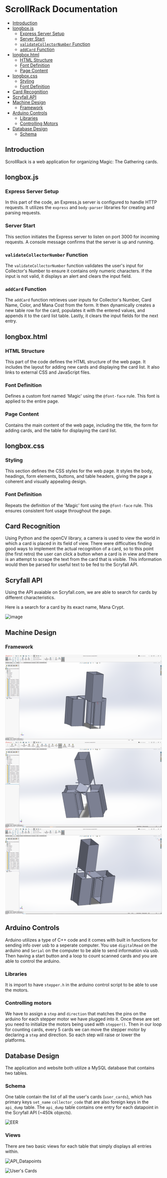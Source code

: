 # ScrollRack Documentation

- [Introduction](#introduction)
- [longbox.js](#longboxjs)
  - [Express Server Setup](#express-server-setup)
  - [Server Start](#server-start)
  - [`validateCollectorNumber` Function](#validatecollectornumber-function)
  - [`addCard` Function](#addcard-function)
- [longbox.html](#longboxhtml)
  - [HTML Structure](#html-structure)
  - [Font Definition](#font-definition)
  - [Page Content](#page-content)
- [longbox.css](#longboxcss)
  - [Styling](#styling)
  - [Font Definition](#font-definition-css)
- [Card Recognition](#card-recognition)
- [Scryfall API](#scryfall-api)
- [Machine Design](#machine-design)
  - [Framework](#framework)
- [Arduino Controls](#arduino-controls)
    - [Libraries](#libraries)
    - [Controlling Motors](#controlling-motors)
- [Database Design](#database-design)
    - [Schema](#schema)


## Introduction

ScrollRack is a web application for organizing Magic: The Gathering cards.

## longbox.js

### Express Server Setup

In this part of the code, an Express.js server is configured to handle HTTP requests. It utilizes the `express` and `body-parser` libraries for creating and parsing requests.

### Server Start

This section initiates the Express server to listen on port 3000 for incoming requests. A console message confirms that the server is up and running.

### `validateCollectorNumber` Function

The `validateCollectorNumber` function validates the user's input for Collector's Number to ensure it contains only numeric characters. If the input is not valid, it displays an alert and clears the input field.

### `addCard` Function

The `addCard` function retrieves user inputs for Collector's Number, Card Name, Color, and Mana Cost from the form. It then dynamically creates a new table row for the card, populates it with the entered values, and appends it to the card list table. Lastly, it clears the input fields for the next entry.

## longbox.html

### HTML Structure

This part of the code defines the HTML structure of the web page. It includes the layout for adding new cards and displaying the card list. It also links to external CSS and JavaScript files.

### Font Definition

Defines a custom font named 'Magic' using the `@font-face` rule. This font is applied to the entire page.

### Page Content

Contains the main content of the web page, including the title, the form for adding cards, and the table for displaying the card list.

## longbox.css

### Styling

This section defines the CSS styles for the web page. It styles the body, headings, form elements, buttons, and table headers, giving the page a coherent and visually appealing design.

### Font Definition

Repeats the definition of the 'Magic' font using the `@font-face` rule. This ensures consistent font usage throughout the page.

## Card Recognition
Using Python and the openCV library, a camera is used to view the world in which a card is placed in its field of view.
There were difficulties finding good ways to implement the actual recognition of a card, so to this point (the first retro) the user can click a button when a card is in view and there is an attempt to scrape the text from the card that is visible. This information would then be parsed for useful text to be fed to the Scryfall API.

## Scryfall API

Using the API avaiable on Scryfall.com, we are able to search for cards by different characteristics.

Here is a search for a card by its exact name, Mana Crypt.

![image](https://github.com/TroyChiasson/LongBox/assets/45201515/d62c9bbb-e63d-42b4-9833-d58f77681988)

## Machine Design

### Framework
![Dashboard](backRear.PNG)
![Dashboard](rightFrontal.PNG)
![Dashboard](LeftFrontal.PNG)

## Arduino Controls

Arduino utilizes a type of C++ code and it comes with built in functions for sending info over usb to a seperate computer. You use `digitalRead` on the arduino and `Serial` on the computer to be able to send information via usb. Then having a start button and a loop to count scanned cards and you are able to control the arduino.

### Libraries

It is import to have `stepper.h` in the arduino control script to be able to use the motors.

### Controlling motors

We have to assign a `step` and `direction` that matches the pins on the arduino for each stepper motor we have plugged into it. Once these are set you need to initialize the motors being used with `stepper()`. Then in our loop for counting cards, every 5 cards we can move the stepper motor by declaring a `step` and direction. So each step will raise or lower the platforms.

## Database Design

The application and website both utilize a MySQL database that contains two tables.

### Schema

One table contain the list of all the user's cards (`user_cards`), which has primary keys `set_name` `collector_code` that are also foreign keys in the `api_dump` table. The `api_dump` table contains one entry for each datapoint in the Scryfall API (~450k objects).

![EER](https://github.com/TroyChiasson/LongBox/assets/80844548/7ab379c8-ad8a-42a1-a037-32d87f88aa2d)

### Views

There are two basic views for each table that simply displays all entries within.

![API_Datapoints](https://github.com/TroyChiasson/LongBox/assets/80844548/b5cd0d2a-2c9c-4840-bb4c-568a9328a514)

![User's Cards](https://github.com/TroyChiasson/LongBox/assets/80844548/506b8174-e96e-4270-b582-3dceb76ceab2)

